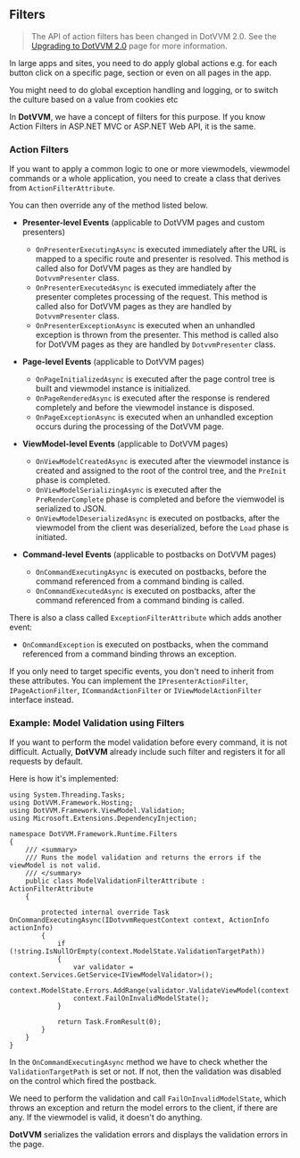 ## Filters

> The API of action filters has been changed in DotVVM 2.0. See the [Upgrading to DotVVM 2.0](/docs/tutorials/how-to-start-upgrade-to-2-0/2-0#action-filters) page for more information. 

In large apps and sites, you need to do apply global actions e.g. for each button click
on a specific page, section or even on all pages in the app.

You might need to do global exception handling and logging, or to switch the culture based on a value from cookies etc

In **DotVVM**, we have a concept of filters for this purpose. If you know Action Filters
in ASP.NET MVC or ASP.NET Web API, it is the same.


### Action Filters

If you want to apply a common logic to one or more viewmodels, viewmodel commands or a whole application, you need to create a class that derives from `ActionFilterAttribute`.

You can then override any of the method listed below.

+ **Presenter-level Events** (applicable to DotVVM pages and custom presenters)
    - `OnPresenterExecutingAsync` is executed immediately after the URL is mapped to a specific route and presenter is resolved. This method is called also for DotVVM pages as they are handled by `DotvvmPresenter` class.
    - `OnPresenterExecutedAsync` is executed immediately after the presenter completes processing of the request. This method is called also for DotVVM pages as they are handled by `DotvvmPresenter` class.
    - `OnPresenterExceptionAsync` is executed when an unhandled exception is thrown from the presenter. This method is called also for DotVVM pages as they are handled by `DotvvmPresenter` class.

+ **Page-level Events** (applicable to DotVVM pages)
    - `OnPageInitializedAsync` is executed after the page control tree is built and viewmodel instance is initialized.
    - `OnPageRenderedAsync` is executed after the response is rendered completely and before the viewmodel instance is disposed.
    - `OnPageExceptionAsync` is executed when an unhandled exception occurs during the processing of the DotVVM page.

+ **ViewModel-level Events** (applicable to DotVVM pages)
    - `OnViewModelCreatedAsync` is executed after the viewmodel instance is created and assigned to the root of the control tree, and the `PreInit` phase is completed.
    - `OnViewModelSerializingAsync` is executed after the `PreRenderComplete` phase is completed and before the viemwodel is serialized to JSON.
    - `OnViewModelDeserializedAsync` is executed on postbacks, after the viewmodel from the client was deserialized, before the `Load` phase is initiated.

+ **Command-level Events** (applicable to postbacks on DotVVM pages)
    - `OnCommandExecutingAsync` is executed on postbacks, before the command referenced from a command binding is called.
    - `OnCommandExecutedAsync` is executed on postbacks, after the command referenced from a command binding is called.

There is also a class called `ExceptionFilterAttribute` which adds another event:

- `OnCommandException` is executed on postbacks, when the command referenced from a command binding throws an exception.

If you only need to target specific events, you don't need to inherit from these attributes. You can implement the `IPresenterActionFilter`, `IPageActionFilter`, `ICommandActionFilter` or `IViewModelActionFilter` interface instead.


### Example: Model Validation using Filters

If you want to perform the model validation before every command, it is not difficult. Actually, **DotVVM** already include 
such filter and registers it for all requests by default. 

Here is how it's implemented:

```CSHARP
using System.Threading.Tasks;
using DotVVM.Framework.Hosting;
using DotVVM.Framework.ViewModel.Validation;
using Microsoft.Extensions.DependencyInjection;

namespace DotVVM.Framework.Runtime.Filters
{
    /// <summary>
    /// Runs the model validation and returns the errors if the viewModel is not valid.
    /// </summary>
    public class ModelValidationFilterAttribute : ActionFilterAttribute
    {

        protected internal override Task OnCommandExecutingAsync(IDotvvmRequestContext context, ActionInfo actionInfo)
        {
            if (!string.IsNullOrEmpty(context.ModelState.ValidationTargetPath))
            {
                var validator = context.Services.GetService<IViewModelValidator>();
                context.ModelState.Errors.AddRange(validator.ValidateViewModel(context.ModelState.ValidationTarget));
                context.FailOnInvalidModelState();
            }

            return Task.FromResult(0);
        }
    }
}
```

In the `OnCommandExecutingAsync` method we have to check whether the `ValidationTargetPath` is set or not. If not, then
the validation was disabled on the control which fired the postback.

We need to perform the validation and call `FailOnInvalidModelState`, which throws an exception and return
the model errors to the client, if there are any. If the viewmodel is valid, it doesn't do anything.

**DotVVM** serializes the validation errors and displays the validation errors in the page.
